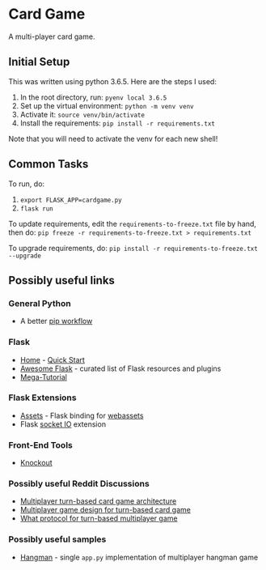 # Card Game #

A multi-player card game.

## Initial Setup ##

This was written using python 3.6.5. Here are the steps I used:

1) In the root directory, run: `pyenv local 3.6.5`
2) Set up the virtual environment: `python -m venv venv`
3) Activate it: `source venv/bin/activate`
4) Install the requirements: `pip install -r requirements.txt`

Note that you will need to activate the venv for each new shell!

## Common Tasks ##

To run, do:

1) `export FLASK_APP=cardgame.py`
2) `flask run`

To update requirements, edit the `requirements-to-freeze.txt` file by hand, then do:
`pip freeze -r requirements-to-freeze.txt > requirements.txt`

To upgrade requirements, do: `pip install -r requirements-to-freeze.txt --upgrade`

## Possibly useful links ##

### General Python ###

* A better [pip workflow](https://www.kennethreitz.org/essays/a-better-pip-workflow)

### Flask ###

* [Home](http://flask.pocoo.org/) - [Quick Start](http://flask.pocoo.org/docs/1.0/quickstart/)
* [Awesome Flask](https://github.com/humiaozuzu/awesome-flask) - curated list of Flask resources and plugins
* [Mega-Tutorial](https://blog.miguelgrinberg.com/post/the-flask-mega-tutorial-part-i-hello-world)

### Flask Extensions ###

* [Assets](http://flask-assets.readthedocs.io/en/latest/) - Flask binding for [webassets](https://webassets.readthedocs.io/en/latest/index.html)
* Flask [socket IO](https://github.com/miguelgrinberg/Flask-SocketIO) extension

### Front-End Tools ###

* [Knockout](http://knockoutjs.com/index.html)

### Possibly useful Reddit Discussions ###

* [Multiplayer turn-based card game architecture](https://www.reddit.com/r/gamedev/comments/6xti6g/multiplayer_turn_based_card_game_architecture/)
* [Multiplayer game design for turn-based card game](https://www.reddit.com/r/Python/comments/8q2slw/multiplayer_game_design_for_turnbased_card_game/)
* [What protocol for turn-based multiplayer game](https://www.reddit.com/r/Python/comments/1yzdb4/what_protocol_would_you_use_for_turnbased/)

### Possibly useful samples ###

* [Hangman](https://github.com/rohit-jamuar/Hangman) - single `app.py` implementation of multiplayer hangman game

